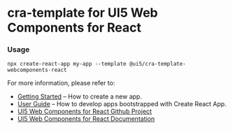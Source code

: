 # cra-template for UI5 Web Components for React

### Usage

```shell script
npx create-react-app my-app --template @ui5/cra-template-webcomponents-react
```

For more information, please refer to:

- [Getting Started](https://create-react-app.dev/docs/getting-started) – How to create a new app.
- [User Guide](https://create-react-app.dev) – How to develop apps bootstrapped with Create React App.
- [UI5 Web Components for React Github Project](https://github.com/SAP/ui5-webcomponents-react)
- [UI5 Web Components for React Documentation](https://sap.github.io/ui5-webcomponents-react/)

<!-- Use the force -->
